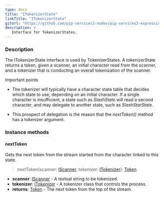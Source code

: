 ```yaml
---
type: docs
title: "ITokenizerState"
linkTitle: "ITokenizerState"
gitUrl: "https://github.com/pip-services3-nodex/pip-services3-expressions-nodex"
description: > 
   Interface for TokenizerStates.
---
```


### Description

The ITokenizerState interface is used by TokenizerStates. A tokenizerState returns a token, given a scanner, an initial character read from the scanner, and a tokenizer that is conducting an overall tokenization of the scanner. 

Important points

- The tokenizer will typically have a character state table that decides which state to use, depending on an initial character. If a single character is insufficient, a state such as *SlashState* will read a second character, and may delegate to another state, such as *SlashStarState*.  
  
- This prospect of delegation is the reason that the *nextToken()* method has a tokenizer argument.

### Instance methods

#### nextToken
Gets the next token from the stream started from the character linked to this state.

> nextToken(scanner: [IScanner](../../io/iscanner), tokenizer: [ITokenizer](../itokenizer)): [Token](../token)

- **scanner**: [IScanner](../../io/iscanner) - A textual string to be tokenized.
- **tokenizer**: [ITokenizer](../itokenizer) - A tokenizer class that controls the process.
- **returns**: [Token](../token) - The next token from the top of the stream.
